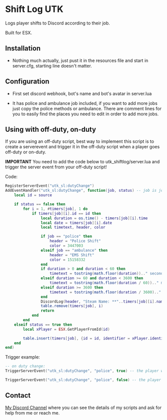 # Shift Log UTK

Logs player shifts to Discord according to their job.

Built for ESX.

## Installation

- Nothing much actually, just pust it in the resources file and start in server.cfg, starting line doesn't matter.

## Configuration

- First set discord webhook, bot's name and bot's avatar in server.lua

- It has police and ambulance job included, if you want to add more jobs just copy the police methods or ambulance. There are comment lines for you to easily find the places you need to edit in order to add more jobs.

## Using with off-duty, on-duty

If you are using an off-duty script, best way to implement this script is to create a serverevent and trigger it in the off-duty script when a player goes off-duty or on-duty.

**IMPORTANT** You need to add the code below to utk_shiftlog/server.lua and trigger the server event from your off-duty script!

Code:

```lua
RegisterServerEvent("utk_sl:dutyChange")
AddEventHandler("utk_sl:dutyChange", function(job, status) -- job is job name | if player gone off duty then you must pass it as false, if player gone on duty you must pass it as true
    local id = source

    if status == false then
        for i = 1, #timers[job], 1 do
            if timers[job][i].id == id then
                local duration = os.time() - timers[job][i].time
                local date = timers[job][i].date
                local timetext, header, color

                if job == "police" then
                    header = "Police Shift"
                    color = 3447003
                elseif job == "ambulance" then
                    header = "EMS Shift"
                    color = 15158332
                end
                if duration > 0 and duration < 60 then
                    timetext = tostring(math.floor(duration)).." seconds"
                elseif duration >= 60 and duration < 3600 then
                    timetext = tostring(math.floor(duration / 60)).." minutes"
                elseif duration >= 3600 then
                    timetext = tostring(math.floor(duration / 3600).." hours, "..tostring(math.floor(math.fmod(duration, 3600)) / 60)).." minutes"
                end
                DiscordLog(header, "Steam Name: **"..timers[job][i].name.."**\nIdentifier: **"..timers[job][i].identifier.."**\n Shift duration: **__"..timetext.."__**\n Start date: **"..date.."**\n End date: **"..os.date("%d/%m/%Y %X").."**", color, job)
                table.remove(timers[job], i)
                return
            end
        end
    elseif status == true then
        local xPlayer = ESX.GetPlayerFromId(id)

        table.insert(timers[job], {id = id, identifier = xPlayer.identifier, name = xPlayer.name, time = os.time(), date = os.date("%d/%m/%Y %X")})
    end
end)
```

Trigger example:

```lua
-- on duty change:
TriggerServerEvent("utk_sl:dutyChange", "police", true) -- the player was off-duty now they are on duty again

TriggerServerEvent("utk_sl:dutyChange", "police", false) -- the player was on-duty now they gone off duty
```

## Contact

[My Discord Channel](https://discord.gg/yqHmvcr) where you can see the details of my scripts and ask for help from me or reach me.
